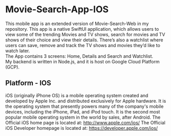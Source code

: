 # Movie-Search-App-IOS
This mobile app is an extended version of Movie-Search-Web in my repository. This app is a native SwiftUI application, which allows users to view some of the trending Movies and TV shows, search for movies and TV shows of their choice and view their details. There’s also a watchlist where users can save, remove and track the TV shows and movies they’d like to watch later.<br>
The App contains 3 screens: Home, Details and Search and Watchlist.<br>
My backend is written in Node.js, and it is host on Google Cloud Platform (GCP).<br>

## Platform - IOS
iOS (originally iPhone OS) is a mobile operating system created and developed by Apple
Inc. and distributed exclusively for Apple hardware. It is the operating system that
presently powers many of the company's mobile devices, including the iPhone, iPad, and
iPod touch. It is the second most popular mobile operating system in the world by sales,
after Android.
The Official iOS home page is located at:
http://www.apple.com/ios/
The Official iOS Developer homepage is located at:
https://developer.apple.com/ios/
